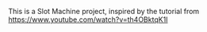 This is a Slot Machine project, inspired by the tutorial from https://www.youtube.com/watch?v=th4OBktqK1I
